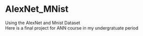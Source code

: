 # AlexNet_MNist
Using the AlexNet and Mnist Dataset </br>
Here is a final project for ANN course in my undergratuate period
